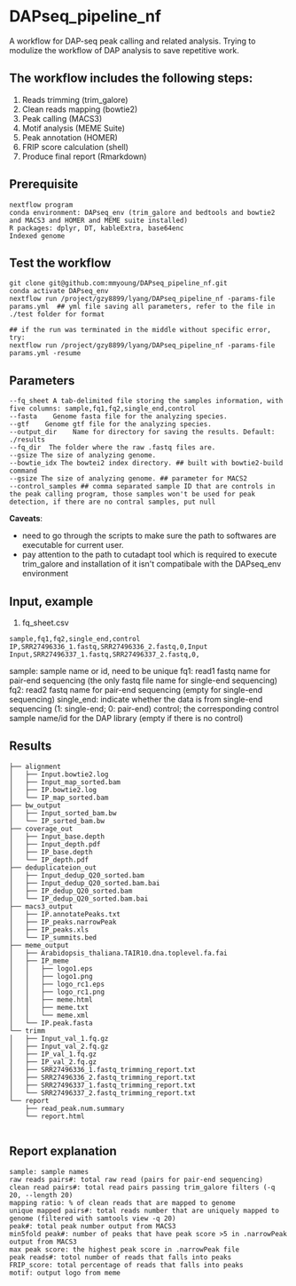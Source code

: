 # DAPseq_pipeline_nf
A workflow for DAP-seq peak calling and related analysis.
Trying to modulize the workflow of DAP analysis to save repetitive work.

## The workflow includes the following steps:
1. Reads trimming (trim_galore)
2. Clean reads mapping (bowtie2)
1. Peak calling (MACS3)
2. Motif analysis (MEME Suite)
3. Peak annotation (HOMER)
4. FRIP score calculation (shell)
5. Produce final report (Rmarkdown)

## Prerequisite
```
nextflow program
conda environment: DAPseq_env (trim_galore and bedtools and bowtie2 and MACS3 and HOMER and MEME suite installed)
R packages: dplyr, DT, kableExtra, base64enc
Indexed genome

```

## Test the workflow
```
git clone git@github.com:mmyoung/DAPseq_pipeline_nf.git
conda activate DAPseq_env
nextflow run /project/gzy8899/lyang/DAPseq_pipeline_nf -params-file params.yml  ## yml file saving all parameters, refer to the file in ./test folder for format

## if the run was terminated in the middle without specific error, try:
nextflow run /project/gzy8899/lyang/DAPseq_pipeline_nf -params-file params.yml -resume
```

## Parameters
```
--fq_sheet A tab-delimited file storing the samples information, with five columns: sample,fq1,fq2,single_end,control
--fasta    Genome fasta file for the analyzing species.
--gtf    Genome gtf file for the analyzing species.
--output_dir    Name for directory for saving the results. Default: ./results
--fq_dir  The folder where the raw .fastq files are.
--gsize The size of analyzing genome.
--bowtie_idx The bowtei2 index directory. ## built with bowtie2-build command
--gsize The size of analyzing genome. ## parameter for MACS2
--control_samples ## comma separated sample ID that are controls in the peak calling program, those samples won't be used for peak detection, if there are no contral samples, put null

```

**Caveats**:
* need to go through the scripts to make sure the path to softwares are executable for current user.
* pay attention to the path to cutadapt tool which is required to execute trim_galore and installation of it isn't compatibale with the DAPseq_env environment

## Input, example
1. fq_sheet.csv
```
sample,fq1,fq2,single_end,control
IP,SRR27496336_1.fastq,SRR27496336_2.fastq,0,Input
Input,SRR27496337_1.fastq,SRR27496337_2.fastq,0,
```
sample: sample name or id, need to be unique
fq1: read1 fastq name for pair-end sequencing (the only fastq file name for single-end sequencing)
fq2: read2 fastq name for pair-end sequencing (empty for single-end sequencing)
single_end: indicate whether the data is from single-end sequencing (1: single-end; 0: pair-end)
control; the corresponding control sample name/id for the DAP library (empty if there is no control)

## Results 
```
├── alignment
│   ├── Input.bowtie2.log
│   ├── Input_map_sorted.bam
│   ├── IP.bowtie2.log
│   └── IP_map_sorted.bam
├── bw_output
│   ├── Input_sorted_bam.bw
│   └── IP_sorted_bam.bw
├── coverage_out
│   ├── Input_base.depth
│   ├── Input_depth.pdf
│   ├── IP_base.depth
│   └── IP_depth.pdf
├── deduplicateion_out
│   ├── Input_dedup_Q20_sorted.bam
│   ├── Input_dedup_Q20_sorted.bam.bai
│   ├── IP_dedup_Q20_sorted.bam
│   └── IP_dedup_Q20_sorted.bam.bai
├── macs3_output
│   ├── IP.annotatePeaks.txt
│   ├── IP_peaks.narrowPeak
│   ├── IP_peaks.xls
│   └── IP_summits.bed
├── meme_output
│   ├── Arabidopsis_thaliana.TAIR10.dna.toplevel.fa.fai
│   ├── IP_meme
│   │   ├── logo1.eps
│   │   ├── logo1.png
│   │   ├── logo_rc1.eps
│   │   ├── logo_rc1.png
│   │   ├── meme.html
│   │   ├── meme.txt
│   │   └── meme.xml
│   └── IP.peak.fasta
└── trimm
│   ├── Input_val_1.fq.gz
│   ├── Input_val_2.fq.gz
│   ├── IP_val_1.fq.gz
│   ├── IP_val_2.fq.gz
│   ├── SRR27496336_1.fastq_trimming_report.txt
│   ├── SRR27496336_2.fastq_trimming_report.txt
│   ├── SRR27496337_1.fastq_trimming_report.txt
│   └── SRR27496337_2.fastq_trimming_report.txt
└── report
    ├── read_peak.num.summary
    └── report.html
    
```

## Report explanation
```
sample: sample names
raw reads pairs#: total raw read (pairs for pair-end sequencing)
clean read pairs#: total read pairs passing trim_galore filters (-q 20, --length 20)
mapping ratio: % of clean reads that are mapped to genome
unique mapped pairs#: total reads number that are uniquely mapped to genome (filtered with samtools view -q 20)
peak#: total peak number output from MACS3
min5fold peak#: number of peaks that have peak score >5 in .narrowPeak output from MACS3
max peak score: the highest peak score in .narrowPeak file
peak reads#: totol number of reads that falls into peaks
FRIP_score: total percentage of reads that falls into peaks
motif: output logo from meme
```

